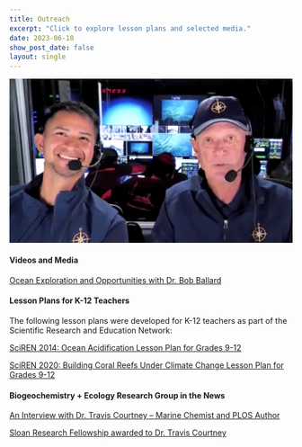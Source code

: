 ```yaml
---
title: Outreach
excerpt: "Click to explore lesson plans and selected media."
date: 2023-06-10
show_post_date: false
layout: single
---
```


<div style="text-align: center;">
<img src="featured-hex.png" width="600"> 
</div>

#### Videos and Media

[Ocean Exploration and Opportunities with Dr. Bob Ballard](https://www.youtube.com/watch?v=G9pe2rmXn1o)

#### Lesson Plans for K-12 Teachers

The following lesson plans were developed for K-12 teachers as part of the Scientific Research and Education Network:

<a href="./TravisCourtney_SciREN_OA_LessonPlan.pdf" download>SciREN 2014: Ocean Acidification Lesson Plan for Grades 9-12</a>

<a href="./TravisCourtney_SciREN_CoralReefDisturbances.pdf" download>SciREN 2020: Building Coral Reefs Under Climate Change Lesson Plan for Grades 9-12
</a>

#### Biogeochemistry + Ecology Research Group in the News
[An Interview with Dr. Travis Courtney – Marine Chemist and PLOS Author](https://everyone.plos.org/2022/01/27/an-interview-with-dr-travis-courtney-marine-chemist-and-plos-author/)

[Sloan Research Fellowship awarded to Dr. Travis Courtney](https://www.uprm.edu/portada/2024/03/01/catedraticodecienciasmarinasrecibelabecasloan/)